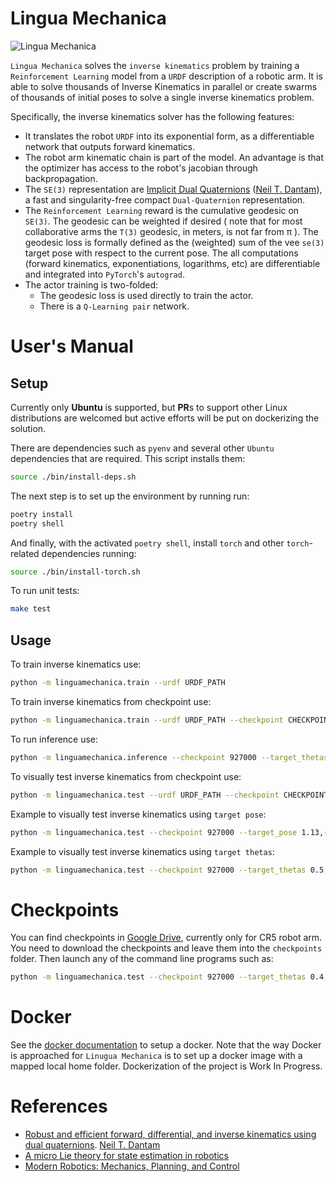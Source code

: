 # Lingua Mechanica

![Lingua Mechanica](https://media.giphy.com/media/SyVdwcA3UWGcHV20fS/giphy.gif)

`Lingua Mechanica` solves the `inverse kinematics` problem by training a `Reinforcement Learning` model
from a `URDF` description of a robotic arm. It is able to solve thousands of Inverse Kinematics in parallel
 or create swarms of thousands of initial poses to solve a single inverse kinematics problem.

Specifically, the inverse kinematics solver has the following features:
 - It translates the robot `URDF` into its exponential form, as a differentiable network that outputs forward kinematics.
 - The robot arm kinematic chain is part of the model. An advantage is that the optimizer has access to the robot's jacobian through backpropagation.
 - The `SE(3)` representation are [Implicit Dual Quaternions](http://www.neil.dantam.name/papers/dantam2020robust.pdf) ([Neil T. Dantam](http://www.neil.dantam.name/)), a fast and singularity-free compact `Dual-Quaternion` representation.
 - The `Reinforcement Learning` reward is the cumulative geodesic on `SE(3)`. The geodesic can 
 be weighted if desired ( note that for most collaborative arms the `T(3)` geodesic, in meters, is not far from π ).
 The geodesic loss is formally defined as the (weighted) sum of the vee `se(3)` target pose with respect to the current pose.
 The all computations (forward kinematics, exponentiations, logarithms, etc) are differentiable and integrated into `PyTorch`'s `autograd`.
 - The actor training is two-folded: 
    - The geodesic loss is used directly to train the actor.
    - There is a `Q-Learning pair` network.


# User's Manual

## Setup
Currently only **Ubuntu** is supported, but **PR**s to support other Linux distributions
are welcomed but active efforts will be put on dockerizing the solution.

There are dependencies such as `pyenv` and several other `Ubuntu` dependencies that are required.
This script installs them:
```bash
source ./bin/install-deps.sh
```

The next step is to set up the environment by running run:
```bash
poetry install
poetry shell
```

And finally, with the activated `poetry shell`, install `torch` and other `torch`-related dependencies running:
```bash
source ./bin/install-torch.sh
```

To run unit tests:
```bash
make test
```

## Usage

To train inverse kinematics use:
```bash
python -m linguamechanica.train --urdf URDF_PATH
```

To train inverse kinematics from checkpoint use:
```bash
python -m linguamechanica.train --urdf URDF_PATH --checkpoint CHECKPOINT_ID
```

To run inference use:
```bash
python -m linguamechanica.inference --checkpoint 927000 --target_thetas 0.4,-0.6,0.3,-0.5,0.5,0.2 --iterations 100 --samples 10000
```

To visually test inverse kinematics from checkpoint use:
```bash
python -m linguamechanica.test --urdf URDF_PATH --checkpoint CHECKPOINT_ID
```

Example to visually  test inverse kinematics using `target pose`:
```bash
python -m linguamechanica.test --checkpoint 927000 --target_pose 1.13,-0.935,-0.0869,0.466,-2.67,2.2
```

Example to visually  test inverse kinematics using `target thetas`:
```bash
python -m linguamechanica.test --checkpoint 927000 --target_thetas 0.5,-0.8,0.3,-0.5,0.5,0.6 
```

# Checkpoints

You can find checkpoints in [Google Drive](https://drive.google.com/drive/folders/10r1h3-qMSE0tlQM2KHpXJWahhaNaPg9w?usp=sharing), currently only for CR5 robot arm.
You need to download the checkpoints and leave them into the `checkpoints` folder.
Then launch any of the command line programs such as:
```bash
python -m linguamechanica.test --checkpoint 927000 --target_thetas 0.4,-0.6,0.3,-0.5,0.5,0.2 --iterations 100 --samples 10000
```

# Docker

See the [docker documentation](docker/README.md) to setup a docker.
Note that the way Docker is approached for `Linugua Mechanica` is to 
set up a docker image with a mapped local home folder.
Dockerization of the project is Work In Progress.


# References
 - [Robust and efficient forward, differential, and inverse kinematics using dual quaternions](http://www.neil.dantam.name/papers/dantam2020robust.pdf). [Neil T. Dantam](http://www.neil.dantam.name/)
 - [A micro Lie theory for state estimation in robotics](https://arxiv.org/pdf/1812.01537.pdf)
 - [Modern Robotics: Mechanics, Planning, and Control](http://hades.mech.northwestern.edu/index.php/Modern_Robotics)
